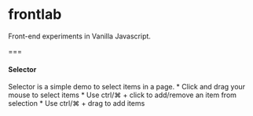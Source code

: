 # frontlab
Front-end experiments in Vanilla Javascript.

===

#### Selector
Selector is a simple demo to select items in a page.
    * Click and drag your mouse to select items
    * Use ctrl/⌘ + click to add/remove an item from selection
    * Use ctrl/⌘ + drag to add items
